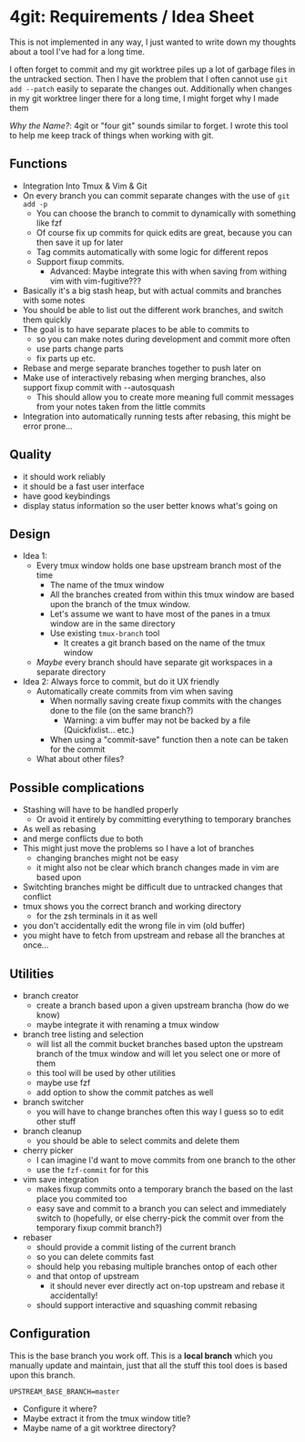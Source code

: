 # 4git: Requirements / Idea Sheet

This is not implemented in any way, I just wanted to write down my thoughts about a tool I've had for a long time.

I often forget to commit and my git worktree piles up a lot of garbage files in the untracked section. Then I have the problem that I often cannot use `git add --patch` easily to separate the changes out. Additionally when changes in my git worktree linger there for a long time, I might forget why I made them

*Why the Name?*: 4git or "four git" sounds similar to forget. I wrote this tool to help me keep track of things when working with git.

## Functions

* Integration Into Tmux & Vim & Git
* On every branch you can commit separate changes with the use of `git add -p`
  * You can choose the branch to commit to dynamically with something like fzf
  * Of course fix up commits for quick edits are great, because you can then save it up for later
  * Tag commits automatically with some logic for different repos
  * Support fixup commits.
    * Advanced: Maybe integrate this with when saving from withing vim with vim-fugitive???
* Basically it's a big stash heap, but with actual commits and branches with some notes
* You should be able to list out the different work branches, and switch them quickly
* The goal is to have separate places to be able to commits to
  * so you can make notes during development and commit more often
  * use parts change parts
  * fix parts up etc.
* Rebase and merge separate branches together to push later on
* Make use of interactively rebasing when merging branches, also support fixup commit with --autosquash
  * This should allow you to create more meaning full commit messages from your notes taken from the little commits
* Integration into automatically running tests after rebasing, this might be error prone...

## Quality

* it should work reliably
* it should be a fast user interface
* have good keybindings
* display status information so the user better knows what's going on


## Design

* Idea 1:
  * Every tmux window holds one base upstream branch most of the time
    * The name of the tmux window
    * All the branches created from within this tmux window are based upon the branch of the tmux window.
    * Let's assume we want to have most of the panes in a tmux window are in the same directory
    * Use existing `tmux-branch` tool
      * It creates a git branch based on the name of the tmux window
  * *Maybe* every branch should have separate git workspaces in a separate directory
* Idea 2: Always force to commit, but do it UX friendly
  * Automatically create commits from vim when saving
    * When normally saving create fixup commits with the changes done to the file (on the same branch?)
      * Warning: a vim buffer may not be backed by a file (Quickfixlist... etc.)
    * When using a "commit-save" function then a note can be taken for the commit
  * What about other files?


## Possible complications

* Stashing will have to be handled properly
  * Or avoid it entirely by committing everything to temporary branches
* As well as rebasing
* and merge conflicts due to both
* This might just move the problems so I have a lot of branches
  * changing branches might not be easy
  * it might also not be clear which branch changes made in vim are based upon
* Switchting branches might be difficult due to untracked changes that conflict
* tmux shows you the correct branch and working directory
    * for the zsh terminals in it as well
* you don't accidentally edit the wrong file in vim (old buffer)
* you might have to fetch from upstream and rebase all the branches at once...

## Utilities

* branch creator
  * create a branch based upon a given upstream brancha (how do we know)
  * maybe integrate it with renaming a tmux window
* branch tree listing and selection
  * will list all the commit bucket branches based upton the upstream branch of the tmux window and will let you select one or more of them
  * this tool will be used by other utilities
  * maybe use fzf
  * add option to show the commit patches as well
* branch switcher
  * you will have to change branches often this way I guess so to edit other stuff
* branch cleanup
  * you should be able to select commits and delete them
* cherry picker
  * I can imagine I'd want to move commits from one branch to the other
  * use the `fzf-commit` for for this
* vim save integration
  * makes fixup commits onto a temporary branch the based on the last place you commited too
  * easy save and commit to a branch you can select and immediately switch to (hopefully, or else cherry-pick the commit over from the temporary fixup commit branch?)
* rebaser
  * should provide a commit listing of the current branch
  * so you can delete commits fast
  * should help you rebasing multiple branches ontop of each other
  * and that ontop of upstream
    * it should never ever directly act on-top upstream and rebase it accidentally!
  * should support interactive and squashing commit rebasing

## Configuration

This is the base branch you work off. This is a **local branch** which you manually update and maintain, just that all the stuff this tool does is based upon this branch.

    UPSTREAM_BASE_BRANCH=master

* Configure it where?
* Maybe extract it from the tmux window title?
* Maybe name of a git worktree directory?

